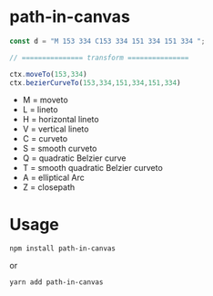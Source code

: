 # path-in-canvas

``` js
const d = "M 153 334 C153 334 151 334 151 334 ";

// =============== transform ===============

ctx.moveTo(153,334)
ctx.bezierCurveTo(153,334,151,334,151,334)

```

- M = moveto
- L = lineto
- H = horizontal lineto
- V = vertical lineto
- C = curveto
- S = smooth curveto
- Q = quadratic Belzier curve
- T = smooth quadratic Belzier curveto
- A = elliptical Arc
- Z = closepath

# Usage

``` shell
npm install path-in-canvas
```
or
``` shell
yarn add path-in-canvas
```